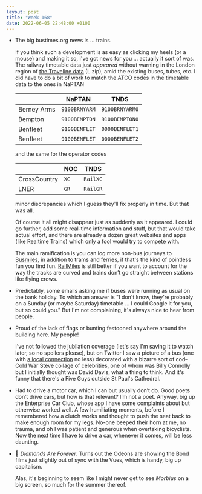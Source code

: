 ```yaml
---
layout: post
title: "Week 168"
date: 2022-06-05 22:48:00 +0100
---
```


- The big bustimes.org news is ... trains.

  If you think such a development is as easy as clicking my heels (or a mouse) and making it so, I've got news for you … actually it sort of was. The railway timetable data just _appeared_ without warning in the London region of [the Traveline data](https://www.travelinedata.org.uk/traveline-open-data/traveline-national-dataset/) (L.zip), amid the existing buses, tubes, etc. I did have to do a bit of work to match the ATCO codes in the timetable data to the ones in NaPTAN

  |             | NaPTAN       | TNDS
  |-------------|--------------|-----
  | Berney Arms | `9100BRNYARM`  | `9100BRNYARM0`
  | Bempton | `9100BEMPTON`  | `9100BEMPTON0`
  | Benfleet | `9100BENFLET`  | `0000BENFLET1`
  | Benfleet | `9100BENFLET`  | `0000BENFLET2`

  and the same for the operator codes

  |              | NOC | TNDS
  |--------------|-----|-----
  | CrossCountry | `XC`| `RailXC`
  | LNER         | `GR`| `RailGR`


  minor discrepancies which I guess they'll fix properly in time. But that was all.

  Of course it all might disappear just as suddenly as it appeared.
  I could go further, add some real-time information and stuff, but that would take actual effort, and there are already a dozen great websites and apps (like Realtime Trains) which only a fool would try to compete with.

  The main ramification is you can log more non-bus journeys to [Busmiles](https://busmiles.uk/), in addition to trams and ferries, if that's the kind of pointless fun you find fun. [RailMiles](http://www.railmiles.me/) is still better if you want to account for the way the tracks are curved and trains don’t go straight between stations like flying crows.

- Predictably, some emails asking me if buses were running as usual on the bank holiday. To which an answer is "I don't know, they're probably on a Sunday (or maybe Saturday) timetable ... I could Google it for you, but so could you." But I'm not complaining, it's always nice to hear from people.

- Proud of the lack of flags or bunting festooned anywhere around the building here. My people!

  I've not followed the jubilation coverage (let's say I'm saving it to watch later, so no spoilers please), but on Twitter I saw a picture of a bus (one with [a local connection](https://twitter.com/NorfolkCentral/status/1533462250501156866) no less) decorated with a bizarre sort of cod–Cold War Steve collage of celebrities, one of whom was Billy Connolly but I initially thought was David Davis, what a thing to think. And it's funny that there's a <span class="caps">Five Guys</span> outside St Paul's Cathedral.

- Had to drive a motor car, which I can but usually don’t do. Good poets don’t drive cars, but how is that relevant? I’m not a poet. Anyway, big up the Enterprise Car Club, whose app I have some complaints about but otherwise worked well. A few humiliating moments, before I remembered how a clutch works and thought to push the seat back to make enough room for my legs. No-one beeped their horn at me, no trauma, and oh I was patient and generous when overtaking bicyclists. Now the next time I have to drive a car, whenever it comes, will be less daunting.

- 🎦 <cite>Diamonds Are Forever</cite>. Turns out the Odeons are showing the Bond films just slightly out of sync with the Vues, which is handy, big up capitalism.

  Alas, it's beginning to seem like I might never get to see <cite>Morbius</cite> on a big screen, so much for the summer thereof.
